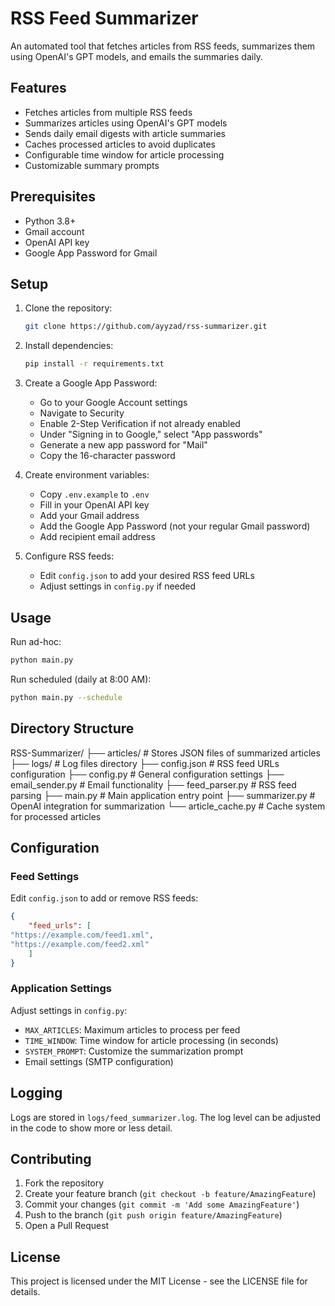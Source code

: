 # RSS Feed Summarizer

An automated tool that fetches articles from RSS feeds, summarizes them using OpenAI's GPT models, and emails the summaries daily.

## Features

- Fetches articles from multiple RSS feeds
- Summarizes articles using OpenAI's GPT models
- Sends daily email digests with article summaries
- Caches processed articles to avoid duplicates
- Configurable time window for article processing
- Customizable summary prompts

## Prerequisites

- Python 3.8+
- Gmail account
- OpenAI API key
- Google App Password for Gmail

## Setup

1. Clone the repository:
   ```bash
   git clone https://github.com/ayyzad/rss-summarizer.git
   ```
2. Install dependencies:
   ```bash
   pip install -r requirements.txt
   ```

3. Create a Google App Password:
   - Go to your Google Account settings
   - Navigate to Security
   - Enable 2-Step Verification if not already enabled
   - Under "Signing in to Google," select "App passwords"
   - Generate a new app password for "Mail"
   - Copy the 16-character password

4. Create environment variables:
   - Copy `.env.example` to `.env`
   - Fill in your OpenAI API key
   - Add your Gmail address
   - Add the Google App Password (not your regular Gmail password)
   - Add recipient email address

5. Configure RSS feeds:
   - Edit `config.json` to add your desired RSS feed URLs
   - Adjust settings in `config.py` if needed

## Usage

Run ad-hoc:
```bash
python main.py
```
Run scheduled (daily at 8:00 AM):
```bash
python main.py --schedule
```

## Directory Structure

RSS-Summarizer/
├── articles/ # Stores JSON files of summarized articles
├── logs/ # Log files directory
├── config.json # RSS feed URLs configuration
├── config.py # General configuration settings
├── email_sender.py # Email functionality
├── feed_parser.py # RSS feed parsing
├── main.py # Main application entry point
├── summarizer.py # OpenAI integration for summarization
└── article_cache.py # Cache system for processed articles

## Configuration

### Feed Settings
Edit `config.json` to add or remove RSS feeds:
```json
{
    "feed_urls": [
"https://example.com/feed1.xml",
"https://example.com/feed2.xml"
    ]
}
```

### Application Settings
Adjust settings in `config.py`:
- `MAX_ARTICLES`: Maximum articles to process per feed
- `TIME_WINDOW`: Time window for article processing (in seconds)
- `SYSTEM_PROMPT`: Customize the summarization prompt
- Email settings (SMTP configuration)

## Logging

Logs are stored in `logs/feed_summarizer.log`. The log level can be adjusted in the code to show more or less detail.

## Contributing

1. Fork the repository
2. Create your feature branch (`git checkout -b feature/AmazingFeature`)
3. Commit your changes (`git commit -m 'Add some AmazingFeature'`)
4. Push to the branch (`git push origin feature/AmazingFeature`)
5. Open a Pull Request

## License

This project is licensed under the MIT License - see the LICENSE file for details.

